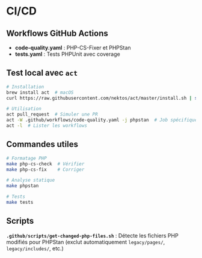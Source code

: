# CI/CD

## Workflows GitHub Actions

- **code-quality.yaml** : PHP-CS-Fixer et PHPStan
- **tests.yaml** : Tests PHPUnit avec coverage

## Test local avec `act`

```bash
# Installation
brew install act  # macOS
curl https://raw.githubusercontent.com/nektos/act/master/install.sh | sudo bash  # Linux

# Utilisation
act pull_request  # Simuler une PR
act -W .github/workflows/code-quality.yaml -j phpstan  # Job spécifique
act -l  # Lister les workflows
```

## Commandes utiles

```bash
# Formatage PHP
make php-cs-check  # Vérifier
make php-cs-fix    # Corriger

# Analyse statique
make phpstan

# Tests
make tests
```

## Scripts

**`.github/scripts/get-changed-php-files.sh`** : Détecte les fichiers PHP modifiés pour PHPStan (exclut automatiquement `legacy/pages/`, `legacy/includes/`, etc.)